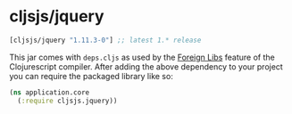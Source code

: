 # cljsjs/jquery

[](dependency)
```clojure
[cljsjs/jquery "1.11.3-0"] ;; latest 1.* release
```
[](/dependency)

This jar comes with `deps.cljs` as used by the [Foreign Libs][flibs] feature
of the Clojurescript compiler. After adding the above dependency to your project
you can require the packaged library like so:

```clojure
(ns application.core
  (:require cljsjs.jquery))
```

[flibs]: https://github.com/clojure/clojurescript/wiki/Packaging-Foreign-Dependencies
